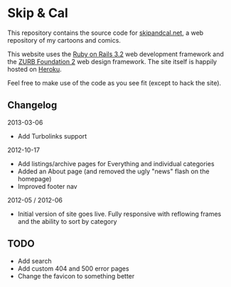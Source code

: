 Skip & Cal
==========

This repository contains the source code for [skipandcal.net](http://skipandcal.net), a web repository of my cartoons and comics.

This website uses the [Ruby on Rails 3.2](http://rubyonrails.org/) web development framework and the [ZURB Foundation 2](http://foundation.zurb.com/) web design framework. The site itself is happily hosted on [Heroku](http://www.heroku.com/).

Feel free to make use of the code as you see fit (except to hack the site).

Changelog
---------

2013-03-06
- Add Turbolinks support

2012-10-17

- Add listings/archive pages for Everything and individual categories
- Added an About page (and removed the ugly "news" flash on the homepage)
- Improved footer nav

2012-05 / 2012-06

- Initial version of site goes live. Fully responsive with reflowing frames and the ability to sort by category

TODO
----

- Add search
- Add custom 404 and 500 error pages
- Change the favicon to something better
